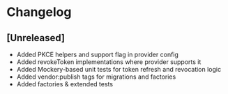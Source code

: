 # Changelog

## [Unreleased]
- Added PKCE helpers and support flag in provider config
- Added revokeToken implementations where provider supports it
- Added Mockery-based unit tests for token refresh and revocation logic
- Added vendor:publish tags for migrations and factories
- Added factories & extended tests
